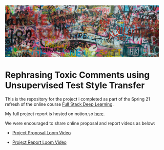 ![splash](https://github.com/timjones1/rephrase-toxic-comments/blob/b930bb4b6be2b324ea99a09282b1b226ff0aeea9/hate%20graffitti.jfif)

# Rephrasing Toxic Comments using Unsupervised Test Style Transfer

This is the repository for the project i completed as part of the Spring 21 refresh of the online course [Full Stack Deep Learning](https://fullstackdeeplearning.com/spring2021/).

My full project report is hosted on notion.so [here](https://www.notion.so/Rephrasing-Toxic-Comments-using-Unsupervised-Text-Style-Transfer-a23cde34ca28496d96cce6e16a6d565f).

We were encouraged to share online proposal and report videos as below:

- [Project Proposal Loom Video](https://www.notion.so/Rephrasing-Toxic-Comments-using-Unsupervised-Text-Style-Transfer-a23cde34ca28496d96cce6e16a6d565f#1095da777bc54754a5925c84e70afd5f)

- [Project Report Loom Video](https://www.notion.so/Rephrasing-Toxic-Comments-using-Unsupervised-Text-Style-Transfer-a23cde34ca28496d96cce6e16a6d565f#86df0a3d263448eeb51f9d2226e46932)
